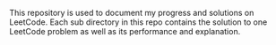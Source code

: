 This repository is used to document my progress and solutions on LeetCode. Each sub directory in this repo contains the solution to one LeetCode problem as well as its performance and explanation.
